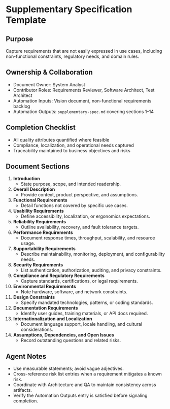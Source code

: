 # Supplementary Specification Template

## Purpose
Capture requirements that are not easily expressed in use cases, including non-functional constraints,
regulatory needs, and domain rules.

## Ownership & Collaboration
- Document Owner: System Analyst
- Contributor Roles: Requirements Reviewer, Software Architect, Test Architect
- Automation Inputs: Vision document, non-functional requirements backlog
- Automation Outputs: `supplementary-spec.md` covering sections 1–14

## Completion Checklist
- All quality attributes quantified where feasible
- Compliance, localization, and operational needs captured
- Traceability maintained to business objectives and risks

## Document Sections
1. **Introduction**
   - State purpose, scope, and intended readership.
2. **Overall Description**
   - Provide context, product perspective, and assumptions.
3. **Functional Requirements**
   - Detail functions not covered by specific use cases.
4. **Usability Requirements**
   - Define accessibility, localization, or ergonomics expectations.
5. **Reliability Requirements**
   - Outline availability, recovery, and fault tolerance targets.
6. **Performance Requirements**
   - Document response times, throughput, scalability, and resource usage.
7. **Supportability Requirements**
   - Describe maintainability, monitoring, deployment, and configurability needs.
8. **Security Requirements**
   - List authentication, authorization, auditing, and privacy constraints.
9. **Compliance and Regulatory Requirements**
   - Capture standards, certifications, or legal requirements.
10. **Environmental Requirements**
    - Note hardware, software, and network constraints.
11. **Design Constraints**
    - Specify mandated technologies, patterns, or coding standards.
12. **Documentation Requirements**
    - Identify user guides, training materials, or API docs required.
13. **Internationalization and Localization**
    - Document language support, locale handling, and cultural considerations.
14. **Assumptions, Dependencies, and Open Issues**
    - Record outstanding questions and related risks.

## Agent Notes
- Use measurable statements; avoid vague adjectives.
- Cross-reference risk list entries when a requirement mitigates a known risk.
- Coordinate with Architecture and QA to maintain consistency across artifacts.
- Verify the Automation Outputs entry is satisfied before signaling completion.
